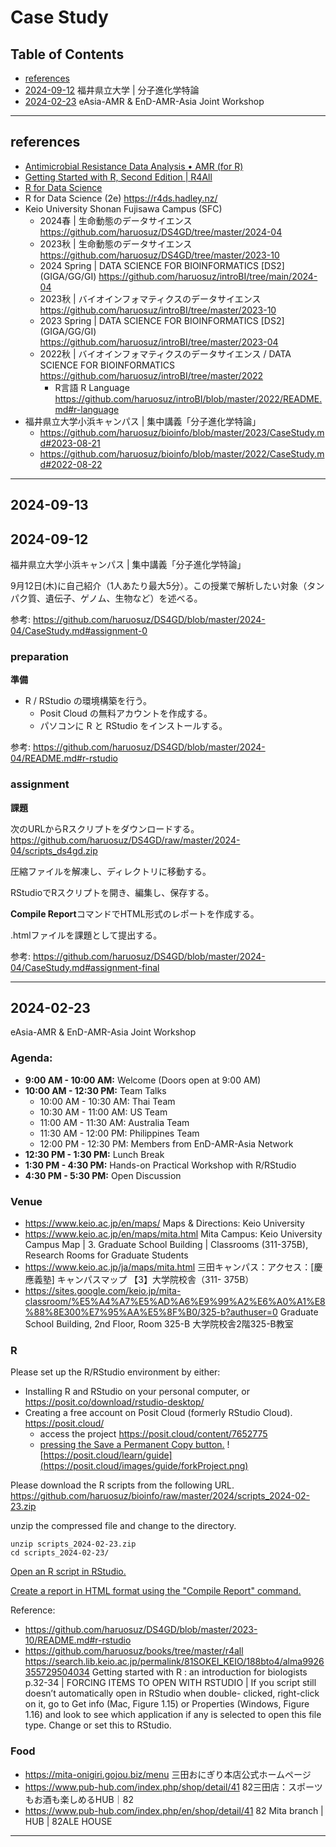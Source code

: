 # Case Study

## Table of Contents

- [references](#references)
- [2024-09-12](#2024-09-12) 福井県立大学 | 分子進化学特論
- [2024-02-23](#2024-02-23) eAsia-AMR & EnD-AMR-Asia Joint Workshop

----------
## references

- [Antimicrobial Resistance Data Analysis • AMR (for R)](https://github.com/haruosuz/r4bioinfo/tree/master/R_microb#amr)
- [Getting Started with R, Second Edition | R4All](https://github.com/haruosuz/books/tree/master/r4all)
- [R for Data Science](https://github.com/haruosuz/books/tree/master/r4ds)
- R for Data Science (2e) https://r4ds.hadley.nz/
- Keio University Shonan Fujisawa Campus (SFC)
  - 2024春 | 生命動態のデータサイエンス https://github.com/haruosuz/DS4GD/tree/master/2024-04
  - 2023秋 | 生命動態のデータサイエンス https://github.com/haruosuz/DS4GD/tree/master/2023-10
  - 2024 Spring | DATA SCIENCE FOR BIOINFORMATICS [DS2] (GIGA/GG/GI) https://github.com/haruosuz/introBI/tree/main/2024-04
  - 2023秋 | バイオインフォマティクスのデータサイエンス https://github.com/haruosuz/introBI/tree/master/2023-10
  - 2023 Spring | DATA SCIENCE FOR BIOINFORMATICS [DS2] (GIGA/GG/GI) https://github.com/haruosuz/introBI/tree/master/2023-04
  - 2022秋 | バイオインフォマティクスのデータサイエンス / DATA SCIENCE FOR BIOINFORMATICS https://github.com/haruosuz/introBI/tree/master/2022
    - R言語 R Language https://github.com/haruosuz/introBI/blob/master/2022/README.md#r-language
- 福井県立大学小浜キャンパス | 集中講義「分子進化学特論」
  - https://github.com/haruosuz/bioinfo/blob/master/2023/CaseStudy.md#2023-08-21
  - https://github.com/haruosuz/bioinfo/blob/master/2022/CaseStudy.md#2022-08-22

----------
## 2024-09-13
## 2024-09-12

福井県立大学小浜キャンパス | 集中講義「分子進化学特論」

9月12日(木)に自己紹介（1人あたり最大5分）。この授業で解析したい対象（タンパク質、遺伝子、ゲノム、生物など）を述べる。  

参考: 
https://github.com/haruosuz/DS4GD/blob/master/2024-04/CaseStudy.md#assignment-0

### preparation
**準備**

- R / RStudio の環境構築を行う。
  - Posit Cloud の無料アカウントを作成する。
  - パソコンに R と RStudio をインストールする。

参考: 
https://github.com/haruosuz/DS4GD/blob/master/2024-04/README.md#r-rstudio

### assignment
**課題**

次のURLからRスクリプトをダウンロードする。  
https://github.com/haruosuz/DS4GD/raw/master/2024-04/scripts_ds4gd.zip

圧縮ファイルを解凍し、ディレクトリに移動する。  

RStudioでRスクリプトを開き、編集し、保存する。  

**Compile Report**コマンドでHTML形式のレポートを作成する。  

.htmlファイルを課題として提出する。  

参考: 
https://github.com/haruosuz/DS4GD/blob/master/2024-04/CaseStudy.md#assignment-final

----------
## 2024-02-23

eAsia-AMR & EnD-AMR-Asia Joint Workshop

### Agenda:
- **9:00 AM - 10:00 AM:** Welcome (Doors open at 9:00 AM)
- **10:00 AM - 12:30 PM:** Team Talks
   - 10:00 AM - 10:30 AM: Thai Team
   - 10:30 AM - 11:00 AM: US Team
   - 11:00 AM - 11:30 AM: Australia Team
   - 11:30 AM - 12:00 PM: Philippines Team
   - 12:00 PM - 12:30 PM: Members from EnD-AMR-Asia Network
- **12:30 PM - 1:30 PM:** Lunch Break
- **1:30 PM - 4:30 PM:** Hands-on Practical Workshop with R/RStudio
- **4:30 PM - 5:30 PM:** Open Discussion

### Venue
- https://www.keio.ac.jp/en/maps/
Maps & Directions: Keio University
- https://www.keio.ac.jp/en/maps/mita.html
Mita Campus: Keio University
Campus Map
| 3. Graduate School Building | Classrooms (311-375B), Research Rooms for Graduate Students
- https://www.keio.ac.jp/ja/maps/mita.html
三田キャンパス：アクセス：[慶應義塾]
キャンパスマップ
【3】大学院校舎（311- 375B）
- https://sites.google.com/keio.jp/mita-classroom/%E5%A4%A7%E5%AD%A6%E9%99%A2%E6%A0%A1%E8%88%8E300%E7%95%AA%E5%8F%B0/325-b?authuser=0
Graduate School Building, 2nd Floor, Room 325-B
大学院校舎2階325-B教室

### R

Please set up the R/RStudio environment by either:

- Installing R and RStudio on your personal computer, or
https://posit.co/download/rstudio-desktop/
- Creating a free account on Posit Cloud (formerly RStudio Cloud).
https://posit.cloud/
  - access the project
https://posit.cloud/content/7652775
  - [pressing the Save a Permanent Copy button.](https://posit.cloud/learn/guide)
![https://posit.cloud/learn/guide](https://posit.cloud/images/guide/forkProject.png)


Please download the R scripts from the following URL. 
https://github.com/haruosuz/bioinfo/raw/master/2024/scripts_2024-02-23.zip

unzip the compressed file and change to the directory.  
```
unzip scripts_2024-02-23.zip
cd scripts_2024-02-23/
```

[Open an R script in RStudio.](https://r4ds.had.co.nz/workflow-scripts.html)  

[Create a report in HTML format using the "Compile Report" command.](https://github.com/haruosuz/DS4GD/blob/master/2020/CaseStudy.md#compile-report)  


Reference:
- https://github.com/haruosuz/DS4GD/blob/master/2023-10/README.md#r-rstudio
- https://github.com/haruosuz/books/tree/master/r4all
https://search.lib.keio.ac.jp/permalink/81SOKEI_KEIO/188bto4/alma9926355729504034
Getting started with R : an introduction for biologists 
p.32-34
|
FORCING ITEMS TO OPEN WITH RSTUDIO
|
If you script still doesn’t automatically open in RStudio when double- clicked, right-click on it, go to Get info (Mac, Figure 1.15) or Properties (Windows, Figure 1.16) and look to see which application if any is selected to open this file type. Change or set this to RStudio.

### Food
- https://mita-onigiri.gojou.biz/menu
三田おにぎり本店公式ホームページ
- https://www.pub-hub.com/index.php/shop/detail/41
82三田店：スポーツもお酒も楽しめるHUB｜82
- https://www.pub-hub.com/index.php/en/shop/detail/41
82 Mita branch | HUB | 82ALE HOUSE

----------





